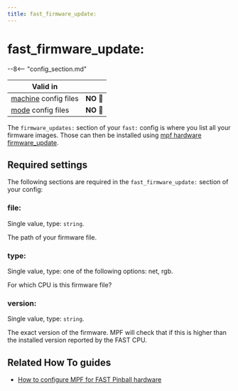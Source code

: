 ```yaml
---
title: fast_firmware_update:
---
```


# fast_firmware_update:


--8<-- "config_section.md"

| Valid in | |
|-----|:----:|
|[machine](instructions/machine_config.md) config files |**NO** :no_entry_sign:|
|[mode](instructions/mode_config.md) config files|**NO** :no_entry_sign:|

The `firmware_updates:` section of your `fast:` config is where you list
all your firmware images. Those can then be installed using
[mpf hardware firmware_update](../running/commands/hardware.md).

## Required settings

The following sections are required in the `fast_firmware_update:`
section of your config:

### file:

Single value, type: `string`.

The path of your firmware file.

### type:

Single value, type: one of the following options: net, rgb.

For which CPU is this firmware file?

### version:

Single value, type: `string`.

The exact version of the firmware. MPF will check that if this is higher
than the installed version reported by the FAST CPU.

## Related How To guides

* [How to configure MPF for FAST Pinball hardware](../hardware/fast/index.md)
